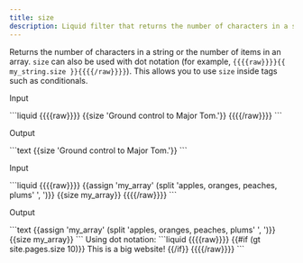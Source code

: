 ```yaml
---
title: size
description: Liquid filter that returns the number of characters in a string or the number of items in an array.
---
```

Returns the number of characters in a string or the number of items in an array. `size` can also be used with dot notation (for example, `{{{{raw}}}}{{ my_string.size }}{{{{/raw}}}}`). This allows you to use `size` inside  tags such as conditionals.
<p class="code-label">Input</p>
```liquid
{{{{raw}}}}
{{size 'Ground control to Major Tom.'}}
{{{{/raw}}}}
```
<p class="code-label">Output</p>
```text
{{size 'Ground control to Major Tom.'}}
```
<p class="code-label">Input</p>
```liquid
{{{{raw}}}}
{{assign 'my_array' (split 'apples, oranges, peaches, plums' ', ')}}
{{size my_array}}
{{{{/raw}}}}
```
<p class="code-label">Output</p>
```text
{{assign 'my_array' (split 'apples, oranges, peaches, plums' ', ')}}
{{size my_array}}
```
Using dot notation:
```liquid
{{{{raw}}}}
{{#if (gt site.pages.size 10)}}
  This is a big website!
{{/if}}
{{{{/raw}}}}
```